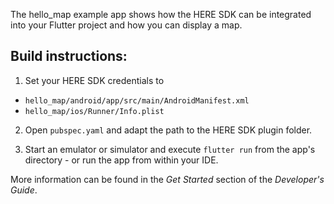 The hello_map example app shows how the HERE SDK can be integrated into your Flutter project and how you can display a map.

Build instructions:
-------------------

1) Set your HERE SDK credentials to
- `hello_map/android/app/src/main/AndroidManifest.xml`
- `hello_map/ios/Runner/Info.plist`

2) Open `pubspec.yaml` and adapt the path to the HERE SDK plugin folder.

3) Start an emulator or simulator and execute `flutter run` from the app's directory - or run the app from within your IDE.

More information can be found in the _Get Started_ section of the _Developer's Guide_.
